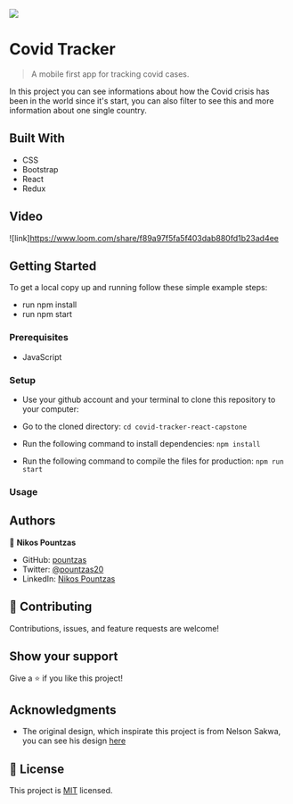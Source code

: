 ![](https://img.shields.io/badge/Microverse-blueviolet)

# Covid Tracker

> A mobile first app for tracking covid cases.

<p>In this project you can see informations about how the Covid crisis has been in the world since it's start, you can also filter to see this and more information about one single country.</p>

## Built With

- CSS
- Bootstrap
- React
- Redux

## Video

![link]https://www.loom.com/share/f89a97f5fa5f403dab880fd1b23ad4ee

## Getting Started

To get a local copy up and running follow these simple example steps:
- run npm install
- run npm start

### Prerequisites
  
- JavaScript

### Setup

- Use your github account and your terminal to clone this repository to your computer:

- Go to the cloned directory:
`cd covid-tracker-react-capstone`

- Run the following command to install dependencies:
`npm install`

- Run the following command to compile the files for production:
`npm run start`

### Usage


## Authors

👤 **Nikos Pountzas**

- GitHub: [pountzas](https://github.com/pountzas)
- Twitter: [@pountzas20](https://twitter.com/pountzas20)
- LinkedIn: [Nikos Pountzas](https://www.linkedin.com/in/nikos-pountzas/)


## 🤝 Contributing

Contributions, issues, and feature requests are welcome!


## Show your support

Give a ⭐️ if you like this project!

## Acknowledgments
- The original design, which inspirate this project is from Nelson Sakwa, you can see his design [here](https://medium.com/@nsakwa/covid-19-the-design-of-the-app-f9a8a8b9f9c7)

## 📝 License

This project is [MIT](./MIT.md) licensed.
